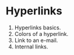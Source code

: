# Hyperlinks

1. Hyperlinks basics.<br/>
2. Colors of a hyperlink.<br/>
3. Link to an e-mail.<br/>
4. Internal links.<br/>

